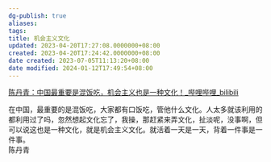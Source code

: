 ```yaml
---
dg-publish: true
aliases: 
tags: 
title: 机会主义文化
updated: 2023-04-20T17:27:08.0000000+08:00
created: 2023-04-20T17:24:42.0000000+08:00
date created: 2023-07-05T11:13:20+08:00
date modified: 2024-01-12T17:49:54+08:00
---
```


[陈丹青：中国最重要是混饭吃，机会主义也是一种文化！\_哔哩哔哩_bilibili](https://www.bilibili.com/video/BV1824y1B7Yz/?buvid=XY630CE669F34078F341989B1EE06E60B0127&is_story_h5=false&mid=g8UDjEqHIS5oCexxb9oAEQ%3D%3D&p=1&plat_id=116&share_from=ugc&share_medium=android&share_plat=android&share_session_id=561e4754-822d-45bb-979b-81023b9ec8ab&share_source=WEIXIN&share_tag=s_i&timestamp=1681925059&unique_k=TtQwtdq&up_id=294162550)

在中国，最重要的是混饭吃，大家都有口饭吃，管他什么文化。人太多就该利用的都利用过了吗，忽然想起文化忘了，我操，那赶紧来弄文化，扯淡呢，没事啊，但可以说这也是一种文化，就是机会主义文化。就活着一天是一天，背着一件事是一件事。  
陈丹青
